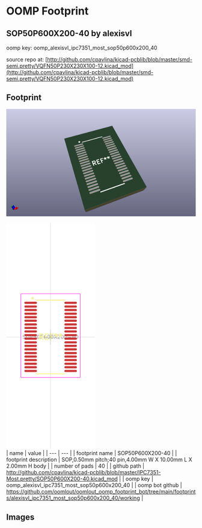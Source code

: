 # OOMP Footprint  
## SOP50P600X200-40  by alexisvl  
  
oomp key: oomp_alexisvl_ipc7351_most_sop50p600x200_40  
  
source repo at: [http://github.com/cpavlina/kicad-pcblib/blob/master/smd-semi.pretty/VQFN50P230X230X100-12.kicad_mod](http://github.com/cpavlina/kicad-pcblib/blob/master/smd-semi.pretty/VQFN50P230X230X100-12.kicad_mod)  
## Footprint  
  
[![working_kicad_pcb_3d.png](working_kicad_pcb_3d_600.png)](working_kicad_pcb_3d.png)  
  
[![working.png](working_600.png)](working.png)  
| name | value | 
| --- | --- | 
| footprint name | SOP50P600X200-40 | 
| footprint description | SOP,0.50mm pitch;40 pin,4.00mm W X 10.00mm L X 2.00mm H body | 
| number of pads | 40 | 
| github path | http://github.com/cpavlina/kicad-pcblib/blob/master/IPC7351-Most.pretty/SOP50P600X200-40.kicad_mod | 
| oomp key | oomp_alexisvl_ipc7351_most_sop50p600x200_40 | 
| oomp bot github | https://github.com/oomlout/oomlout_oomp_footprint_bot/tree/main/footprints/alexisvl_ipc7351_most_sop50p600x200_40/working | 
## Images  
